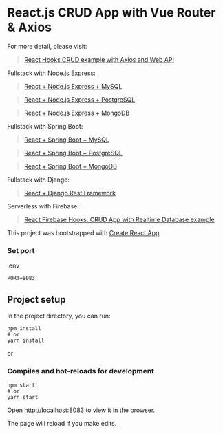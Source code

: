 # React.js CRUD App with Vue Router & Axios

For more detail, please visit:
> [React Hooks CRUD example with Axios and Web API](https://bezkoder.com/react-hooks-crud-axios-api/)

Fullstack with Node.js Express:
> [React + Node.js Express + MySQL](https://bezkoder.com/react-node-express-mysql/)

> [React + Node.js Express + PostgreSQL](https://bezkoder.com/react-node-express-postgresql/)

> [React + Node.js Express + MongoDB](https://bezkoder.com/react-node-express-mongodb-mern-stack/)

Fullstack with Spring Boot:
> [React + Spring Boot + MySQL](https://bezkoder.com/react-spring-boot-crud/)

> [React + Spring Boot + PostgreSQL](https://bezkoder.com/spring-boot-react-postgresql/)

> [React + Spring Boot + MongoDB](https://bezkoder.com/react-spring-boot-mongodb/)

Fullstack with Django:

> [React + Django Rest Framework](https://bezkoder.com/django-react-axios-rest-framework/)

Serverless with Firebase:
> [React Firebase Hooks: CRUD App with Realtime Database example](https://bezkoder.com/react-firebase-hooks-crud/)

This project was bootstrapped with [Create React App](https://github.com/facebook/create-react-app).

### Set port
.env
```
PORT=8083
```

## Project setup

In the project directory, you can run:

```
npm install
# or
yarn install
```

or

### Compiles and hot-reloads for development

```
npm start
# or
yarn start
```

Open [http://localhost:8083](http://localhost:8083) to view it in the browser.

The page will reload if you make edits.
